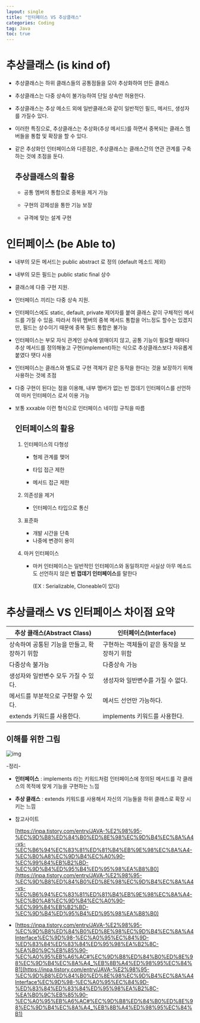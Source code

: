 ```yaml
---
layout: single
title: "인터페이스 VS 추상클래스"
categories: Coding
tag: Java
toc: true
---
```


# 추상클래스 (is kind of)

- 추상클래스는 하위 클래스들의 공통점들을 모아 추상화하여 만든 클래스

- 추상클래스는 다중 상속이 불가능하여 단일 상속만 허용한다.

- 추상클래스는 추상 메소드 외에 일반클래스와 같이 일반적인 필드, 메서드, 생성자를 가질수 있다.

- 이러한 특징으로, 추상클래스는 추상화(추상 메서드)를 하면서 중복되는 클래스 멤버들을 통합 및 확장을 할 수 있다.

- 같은 추상화인 인터페이스와 다른점은, 추상클래스는 클래스간의 연관 관계를 구축하는 것에 초점을 둔다.

  

  ## 추상클래스의 활용

  - 공통 멤버의 통합으로 중복을 제거 가능

  - 구현의 강제성을 통한 기능 보장

  - 규격에 맞는 설계 구현

    

# 인터페이스 (be Able to)

- 내부의 모든 메서드는 public abstract 로 정의 (default 메소드 제외)

- 내부의 모든 필드는 public static final 상수

- 클래스에 다중 구현 지원.

- 인터페이스 끼리는 다중 상속 지원.

- 인터페이스에도 static, default, private 제어자를 붙여 클래스 같이 구체적인 메서드를 가질 수 있음.
  따라서 하위 멤버의 중복 메서드 통합을 어느정도 할수는 있겠지만, 필드는 상수이기 때문에 중복 필드 통합은 불가능

- 인터페이스는 부모 자식 관계인 상속에 얽매이지 않고, 공통 기능이 필요할 때마다 추상 메서드를 정의해놓고 구현(implement)하는 식으로 추상클래스보다 자유롭게 붙였다 땟다 사용

- 인터페이스는 클래스와 별도로 구현 객체가 같은 동작을 한다는 것을 보장하기 위해 사용하는 것에 초점

- 다중 구현이 된다는 점을 이용해, 내부 멤버가 없는 빈 껍데기 인터페이스를 선언하여 마커 인터페이스 로서 이용 가능

- 보통 xxxable 이런 형식으로 인터페이스 네이밍 규칙을 따름

  

  ## 인터페이스의 활용

  1. 인터페이스의 다형성

     - 형제 관계를 맺어

     - 타입 접근 제한

     - 메서드 접근 제한

  2. 의존성을 제거

     - 인터페이스 타입으로 통신

  3. 표준화

     - 개발 시간을 단축
     - 나중에 변경이 용이	

  4. 마커 인터페이스

     - 마커 인터페이스는 일반적인 인터페이스와 동일하지만 사실상 아무 메소드도 선언하지 않은 **빈 껍데기 인터페이스**를 말한다

       (EX : Serializable, Cloneable이 있다)

# 추상클래스 VS 인터페이스 차이점 요약

| 추상 클래스(Abstract Class)                  | 인터페이스(Interface)                       |
| -------------------------------------------- | ------------------------------------------- |
| 상속하여 공통된 기능을 만들고, 확장하기 위함 | 구현하는 객체들이 같은 동작을 보장하기 위함 |
| 다중상속 불가능                              | 다중상속 가능                               |
| 생성자와 일반변수 모두 가질 수 있다.         | 생성자와 일반변수를 가질 수 없다.           |
| 메서드를 부분적으로 구현할 수 있다.          | 메서드 선언만 가능하다.                     |
| extends 키워드를 사용한다.                   | implements 키워드를 사용한다.               |



## 이해를 위한 그림

![img](https://velog.velcdn.com/images%2Fnew_wisdom%2Fpost%2Faf9d99ef-28f2-483f-a261-161cb979fb4a%2Fimage.png)





-정리-

- **인터페이스** : implements 라는 키워드처럼 인터페이스에 정의된 메서드를 각 클래스의 목적에 맞게 기능을 구현하는 느낌
- **추상 클래스** : extends 키워드를 사용해서 자신의 기능들을 하위 클래스로 확장 시키는 느낌



- 참고사이트 

  [https://inpa.tistory.com/entry/JAVA-%E2%98%95-%EC%9D%B8%ED%84%B0%ED%8E%98%EC%9D%B4%EC%8A%A4-vs-%EC%B6%94%EC%83%81%ED%81%B4%EB%9E%98%EC%8A%A4-%EC%B0%A8%EC%9D%B4%EC%A0%90-%EC%99%84%EB%B2%BD-%EC%9D%B4%ED%95%B4%ED%95%98%EA%B8%B0](https://inpa.tistory.com/entry/JAVA-%E2%98%95-%EC%9D%B8%ED%84%B0%ED%8E%98%EC%9D%B4%EC%8A%A4-vs-%EC%B6%94%EC%83%81%ED%81%B4%EB%9E%98%EC%8A%A4-%EC%B0%A8%EC%9D%B4%EC%A0%90-%EC%99%84%EB%B2%BD-%EC%9D%B4%ED%95%B4%ED%95%98%EA%B8%B0)

- [https://inpa.tistory.com/entry/JAVA-%E2%98%95-%EC%9D%B8%ED%84%B0%ED%8E%98%EC%9D%B4%EC%8A%A4Interface%EC%9D%98-%EC%A0%95%EC%84%9D-%ED%83%84%ED%83%84%ED%95%98%EA%B2%8C-%EA%B0%9C%EB%85%90-%EC%A0%95%EB%A6%AC#%EC%9D%B8%ED%84%B0%ED%8E%98%EC%9D%B4%EC%8A%A4_%EB%8B%A4%ED%98%95%EC%84%B1](https://inpa.tistory.com/entry/JAVA-%E2%98%95-%EC%9D%B8%ED%84%B0%ED%8E%98%EC%9D%B4%EC%8A%A4Interface%EC%9D%98-%EC%A0%95%EC%84%9D-%ED%83%84%ED%83%84%ED%95%98%EA%B2%8C-%EA%B0%9C%EB%85%90-%EC%A0%95%EB%A6%AC#%EC%9D%B8%ED%84%B0%ED%8E%98%EC%9D%B4%EC%8A%A4_%EB%8B%A4%ED%98%95%EC%84%B1)
